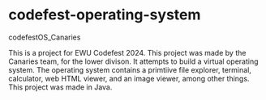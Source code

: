 # codefest-operating-system

codefestOS_Canaries

This is a project for EWU Codefest 2024.
This project was made by the Canaries team, for the lower divison.
It attempts to build a virtual operating system.
The operating system contains a primtiive file explorer, terminal, calculator, web HTML viewer, and an image viewer, among other things.
This project was made in Java.